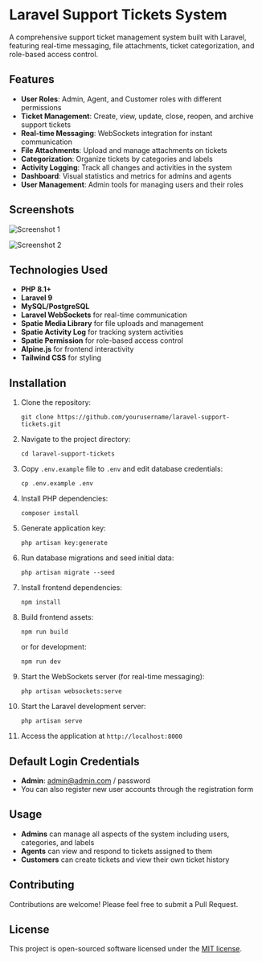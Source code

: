 # Laravel Support Tickets System

A comprehensive support ticket management system built with Laravel, featuring real-time messaging, file attachments, ticket categorization, and role-based access control.

## Features

- **User Roles**: Admin, Agent, and Customer roles with different permissions
- **Ticket Management**: Create, view, update, close, reopen, and archive support tickets
- **Real-time Messaging**: WebSockets integration for instant communication
- **File Attachments**: Upload and manage attachments on tickets
- **Categorization**: Organize tickets by categories and labels
- **Activity Logging**: Track all changes and activities in the system
- **Dashboard**: Visual statistics and metrics for admins and agents
- **User Management**: Admin tools for managing users and their roles

## Screenshots

![Screenshot 1](https://laraveldaily.com/uploads/2022/11/laravel-support-tickets-01.png)

![Screenshot 2](https://laraveldaily.com/uploads/2022/11/laravel-support-tickets-02.png)

## Technologies Used

- **PHP 8.1+**
- **Laravel 9**
- **MySQL/PostgreSQL**
- **Laravel WebSockets** for real-time communication
- **Spatie Media Library** for file uploads and management
- **Spatie Activity Log** for tracking system activities
- **Spatie Permission** for role-based access control
- **Alpine.js** for frontend interactivity
- **Tailwind CSS** for styling

## Installation

1. Clone the repository:
   ```
   git clone https://github.com/yourusername/laravel-support-tickets.git
   ```

2. Navigate to the project directory:
   ```
   cd laravel-support-tickets
   ```

3. Copy `.env.example` file to `.env` and edit database credentials:
   ```
   cp .env.example .env
   ```

4. Install PHP dependencies:
   ```
   composer install
   ```

5. Generate application key:
   ```
   php artisan key:generate
   ```

6. Run database migrations and seed initial data:
   ```
   php artisan migrate --seed
   ```

7. Install frontend dependencies:
   ```
   npm install
   ```

8. Build frontend assets:
   ```
   npm run build
   ```
   or for development:
   ```
   npm run dev
   ```

9. Start the WebSockets server (for real-time messaging):
   ```
   php artisan websockets:serve
   ```

10. Start the Laravel development server:
    ```
    php artisan serve
    ```

11. Access the application at `http://localhost:8000`

## Default Login Credentials

- **Admin**: admin@admin.com / password
- You can also register new user accounts through the registration form

## Usage

- **Admins** can manage all aspects of the system including users, categories, and labels
- **Agents** can view and respond to tickets assigned to them
- **Customers** can create tickets and view their own ticket history

## Contributing

Contributions are welcome! Please feel free to submit a Pull Request.

## License

This project is open-sourced software licensed under the [MIT license](https://opensource.org/licenses/MIT).
